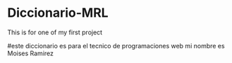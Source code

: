 # Diccionario-MRL
 This is for one of my first project


#este diccionario es para el tecnico de programaciones web
mi nombre es Moises Ramirez
